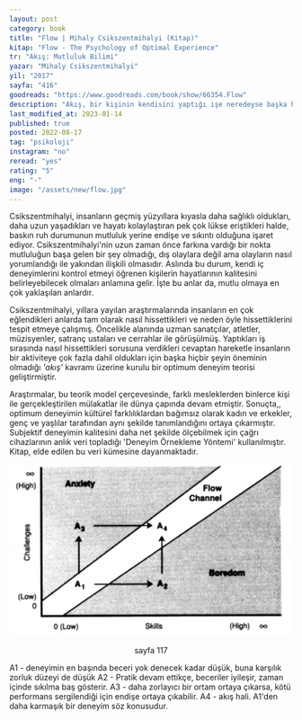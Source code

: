 ```yaml
---
layout: post
category: book
title: "Flow | Mihaly Csikszentmihalyi (Kitap)"
kitap: "Flow - The Psychology of Optimal Experience"
tr: "Akış: Mutluluk Bilimi"
yazar: "Mihaly Csikszentmihalyi"
yil: "2017"
sayfa: "416"
goodreads: "https://www.goodreads.com/book/show/66354.Flow"
description: "Akış, bir kişinin kendisini yaptığı işe neredeyse başka hiç bir şeyi görmeyecek, duyamayacak kadar kaptırdığı anları, o anın nasıl ortaya çıktığını açıklıyor."
last_modified_at: 2023-01-14
published: true
posted: 2022-08-17
tag: "psikoloji"
instagram: "no"
reread: "yes"
rating: "5"
eng: "-"
image: "/assets/new/flow.jpg"
---
```


Csikszentmihalyi, insanların geçmiş yüzyıllara kıyasla daha sağlıklı oldukları, daha uzun yaşadıkları ve hayatı kolaylaştıran pek çok lükse eriştikleri halde, baskın ruh durumunun mutluluk yerine endişe ve sıkıntı olduğuna işaret ediyor. Csikszentmihalyi'nin uzun zaman önce farkına vardığı bir nokta mutluluğun başa gelen bir şey olmadığı, dış olaylara değil ama olayların nasıl yorumlandığı ile yakından ilişkili olmasıdır. Aslında bu durum, kendi iç deneyimlerini kontrol etmeyi öğrenen kişilerin hayatlarının kalitesini belirleyebilecek olmaları anlamına gelir. İşte bu anlar da, mutlu olmaya en çok yaklaşılan anlardır.

Csikszentmihalyi, yıllara yayılan araştırmalarında insanların en çok eğlendikleri anlarda tam olarak nasıl hissettikleri ve neden öyle hissettiklerini tespit etmeye çalışmış. Öncelikle alanında uzman sanatçılar, atletler, müzisyenler, satranç ustaları ve cerrahlar ile görüşülmüş. Yaptıkları iş sırasında nasıl hissettikleri sorusuna verdikleri cevaptan hareketle insanların bir aktiviteye çok fazla dahil oldukları için başka hiçbir şeyin öneminin olmadığı _'akış'_ kavramı üzerine kurulu bir optimum deneyim teorisi geliştirmiştir. 

Araştırmalar, bu teorik model çerçevesinde, farklı mesleklerden binlerce kişi ile gerçekleştirilen mülakatlar ile dünya çapında devam etmiştir. Sonuçta,, optimum deneyimin kültürel farklılıklardan bağımsız olarak kadın ve erkekler, genç ve yaşlılar tarafından aynı şekilde tanımlandığını ortaya çıkarmıştır. Subjektif deneyimin kalitesini daha net şekilde ölçebilmek için çağrı cihazlarının anlık veri topladığı 'Deneyim Örnekleme Yöntemi' kullanılmıştır. Kitap, elde edilen bu veri kümesine dayanmaktadır.

![Why the complexity of consciousness increases as a result of flow experiences - sayfa 117](/assets/graph/2022-08-17/why-the-complexity-of-consciousness-increases-as-a-result-of-flow-experiences.jpg)
<center>sayfa 117</center>

A1 - deneyimin en başında beceri yok denecek kadar düşük, buna karşılık zorluk düzeyi de düşük
A2 - Pratik devam ettikçe, beceriler iyileşir, zaman içinde sıkılma baş gösterir.
A3 - daha zorlayıcı bir ortam ortaya çıkarsa, kötü performans sergilendiği için endişe ortaya çıkabilir.
A4 - akış hali. A1'den daha karmaşık bir deneyim söz konusudur.
